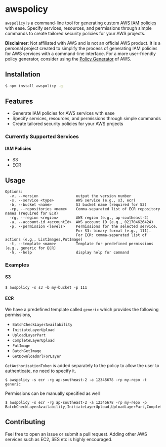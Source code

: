 # awspolicy

`awspolicy` is a command-line tool for generating custom [AWS IAM policies][iam-policy] with ease. Specify services, resources, and permissions through simple commands to create tailored security policies for your AWS projects.

**Disclaimer**: Not affiliated with AWS and is not an official AWS product. It is a personal project created to simplify the process of generating IAM policies for AWS services with a command-line interface. For a more user-friendly policy generator, consider using the [Policy Generator][policy-gen] of AWS.

## Installation

```bash
$ npm install awspolicy -g
```

## Features

-   Generate IAM policies for AWS services with ease
-   Specify services, resources, and permissions through simple commands
-   Create tailored security policies for your AWS projects

### Currently Supported Services

#### IAM Policies

-   S3
-   ECR

## Usage

```console
Options:
  -v, --version                 output the version number
  -s, --service <type>          AWS service (e.g., s3, ecr)
  -b, --bucket <name>           S3 bucket name (required for S3)
  -rp, --repositories <name>    Comma-separated list of ECR repository names (required for ECR)
  -rg, --region <region>        AWS region (e.g., ap-southeast-2)
  -a, --account-id <accountId>  AWS account ID (e.g., 021704626424)
  -p, --permission <levels>     Permissions for the selected service.
                                For S3: binary format (e.g., 111).
                                For ECR: comma-separated list of actions (e.g., ListImages,PutImage)
  -t, --template <name>         Template for predefined permissions (e.g., generic for ECR)
  -h, --help                    display help for command

```

### Examples

#### S3

```console
$ awspolicy -s s3 -b my-bucket -p 111
```

#### ECR

We have a predefined template called `generic` which provides the following permissions,

-   `BatchCheckLayerAvailability`
-   `InitiateLayerUpload`
-   `UploadLayerPart`
-   `CompleteLayerUpload`
-   `PutImage`
-   `BatchGetImage`
-   `GetDownloadUrlForLayer`

`GetAuthorizationToken` is added separately to the policy to allow the user to authenticate, no need to specify it.

```console
$ awspolicy -s ecr -rg ap-southeast-2 -a 12345678 -rp my-repo -t generic
```

Permissions can be manually specified as well

```console
$ awspolicy -s ecr -rg ap-southeast-2 -a 12345678 -rp my-repo -p BatchCheckLayerAvailability,InitiateLayerUpload,UploadLayerPart,CompleteLayerUpload,PutImage,BatchGetImage,GetDownloadUrlForLayer
```

## Contributing

Feel free to open an issue or submit a pull request. Adding other AWS services such as EC2, SES etc is highly encouraged.

[iam-policy]: https://docs.aws.amazon.com/IAM/latest/UserGuide/access_policies.html
[policy-gen]: https://awspolicygen.s3.amazonaws.com/policygen.html
